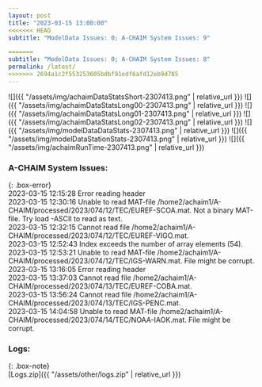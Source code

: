 ```yaml
---
layout: post
title: "2023-03-15 13:00:00"
<<<<<<< HEAD
subtitle: "ModelData Issues: 0; A-CHAIM System Issues: 9"

=======
subtitle: "ModelData Issues: 0; A-CHAIM System Issues: 8"
permalink: /latest/
>>>>>>> 2694a1c2f553253605bdbf91edf6afd12eb9d785
---
```


![]({{ "/assets/img/achaimDataStatsShort-2307413.png" | relative_url }})
![]({{ "/assets/img/achaimDataStatsLong00-2307413.png" | relative_url }})
![]({{ "/assets/img/achaimDataStatsLong01-2307413.png" | relative_url }})
![]({{ "/assets/img/achaimDataStatsLong02-2307413.png" | relative_url }})
![]({{ "/assets/img/modelDataDataStats-2307413.png" | relative_url }})
![]({{ "/assets/img/modelDataStationStats-2307413.png" | relative_url }})
![]({{ "/assets/img/achaimRunTime-2307413.png" | relative_url }})


### A-CHAIM System Issues:  
  
{: .box-error}  
2023-03-15 12:15:28 Error reading header  
2023-03-15 12:30:16 Unable to read MAT-file /home2/achaim1/A-CHAIM/processed/2023/074/12/TEC/EUREF-SCOA.mat. Not a binary MAT-file. Try load -ASCII to read as text.  
2023-03-15 12:32:15 Cannot read file /home2/achaim1/A-CHAIM/processed/2023/074/12/TEC/EUREF-VIGO.mat.  
2023-03-15 12:52:43 Index exceeds the number of array elements (54).  
2023-03-15 12:53:21 Unable to read MAT-file /home2/achaim1/A-CHAIM/processed/2023/074/12/TEC/IGS-WARN.mat. File might be corrupt.  
2023-03-15 13:16:05 Error reading header  
2023-03-15 13:37:03 Cannot read file /home2/achaim1/A-CHAIM/processed/2023/074/13/TEC/EUREF-COBA.mat.  
2023-03-15 13:56:24 Cannot read file /home2/achaim1/A-CHAIM/processed/2023/074/13/TEC/IGS-PENC.mat.  
2023-03-15 14:04:58 Unable to read MAT-file /home2/achaim1/A-CHAIM/processed/2023/074/14/TEC/NOAA-IAOK.mat. File might be corrupt.  

### Logs:  
  
{: .box-note}  
[Logs.zip]({{ "/assets/other/logs.zip" | relative_url }})  
